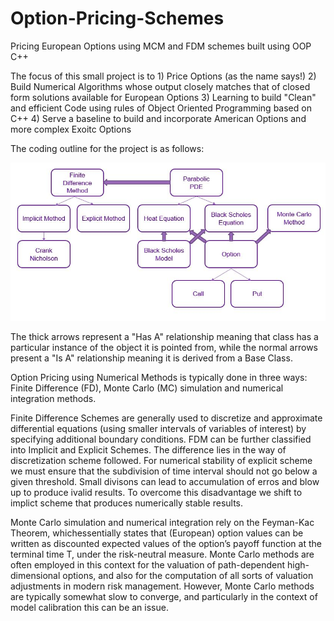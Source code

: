 # Option-Pricing-Schemes
Pricing European Options using MCM and FDM schemes built using OOP C++ 

The focus of this small project is to 
    1) Price Options (as the name says!)
    2) Build Numerical Algorithms whose output closely matches that of closed form solutions available for European Options
    3) Learning to build "Clean" and efficient Code using rules of Object Oriented Programming based on C++
    4) Serve a baseline to build and incorporate American Options and more complex Exoitc Options
    
The coding outline for the project is as follows:

![alt text](https://github.com/hobbsquant/Option-Pricing-Schemes/blob/main/Process%20Flow.JPG)

The thick arrows represent a "Has A" relationship meaning that class has a particular instance of the object it is pointed from, while the normal arrows present a "Is A" relationship meaning it is derived from a Base Class. 

Option Pricing using Numerical Methods is typically done in three ways: Finite Difference (FD), Monte Carlo (MC) simulation and numerical integration methods.

Finite Difference Schemes are generally used to discretize and approximate differential equations (using smaller intervals of variables of interest) by specifying 
additional boundary conditions. FDM can be further classified into Implicit and Explicit Schemes. The difference lies in the way of discretization scheme followed. 
For numerical stability of explicit scheme we must ensure that the subdivision of time interval should not go below a given threshold. Small divisons can lead to
accumulation of erros and blow up to produce ivalid results. To overcome this disadvantage we shift to implict scheme that produces numerically stable results. 

Monte Carlo simulation and numerical integration rely on the Feyman-Kac Theorem, whichessentially states that (European) option values can be written as 
discounted expected values of the option’s payoff function at the terminal time T, under the risk-neutral measure. Monte Carlo methods are often employed 
in this context for the valuation of path-dependent high-dimensional options, and also for the computation of all sorts of valuation adjustments in modern 
risk management. However, Monte Carlo methods are typically somewhat slow to converge, and particularly in the context of model calibration this can be an issue.

